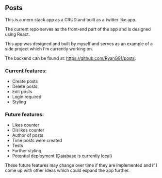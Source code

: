 ## Posts

This is a mern stack app as a CRUD and built as a twitter like app.

The current repo serves as the front-end part of the app and
is designed using React.

This app was designed and built by myself and serves as an example of
a side project which I'm currently working on.

The backend can be found at: https://github.com/RyanG91/posts.

### Current features:
* Create posts
* Delete posts
* Edit posts
* Login required
* Styling

### Future features:
* Likes counter
* Dislikes counter
* Author of posts
* Time posts were created
* Tests
* Further styling
* Potential deployment (Database is currently local)

These future features may change over time if they are implemented and
if I come up with other ideas which could expand the app further.
